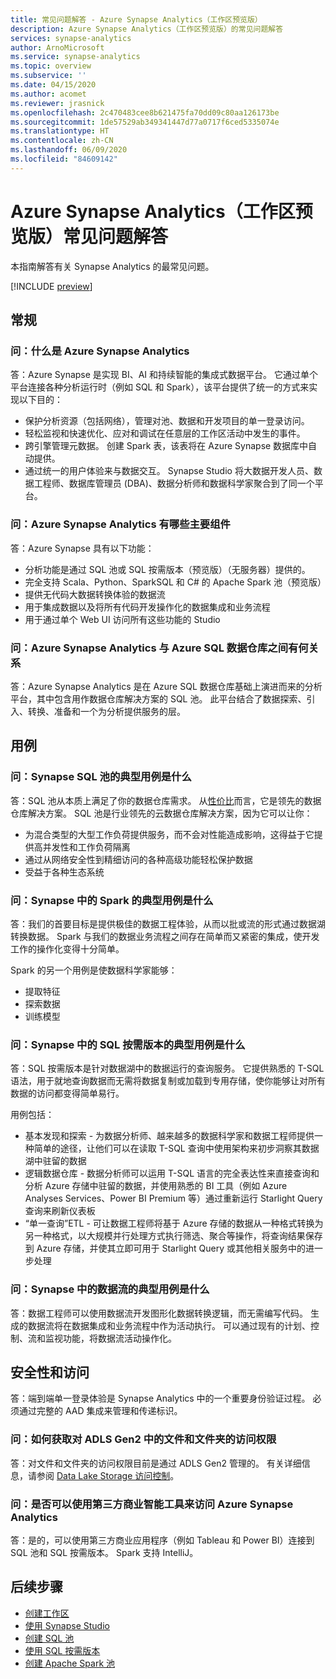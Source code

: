 ```yaml
---
title: 常见问题解答 - Azure Synapse Analytics（工作区预览版）
description: Azure Synapse Analytics（工作区预览版）的常见问题解答
services: synapse-analytics
author: ArnoMicrosoft
ms.service: synapse-analytics
ms.topic: overview
ms.subservice: ''
ms.date: 04/15/2020
ms.author: acomet
ms.reviewer: jrasnick
ms.openlocfilehash: 2c470483cee8b621475fa70dd09c80aa126173be
ms.sourcegitcommit: 1de57529ab349341447d77a0717f6ced5335074e
ms.translationtype: HT
ms.contentlocale: zh-CN
ms.lasthandoff: 06/09/2020
ms.locfileid: "84609142"
---
```

# <a name="azure-synapse-analytics-workspaces-preview-frequently-asked-questions"></a>Azure Synapse Analytics（工作区预览版）常见问题解答

本指南解答有关 Synapse Analytics 的最常见问题。

[!INCLUDE [preview](includes/note-preview.md)]

## <a name="general"></a>常规

### <a name="q-what-is-azure-synapse-analytics"></a>问：什么是 Azure Synapse Analytics

答：Azure Synapse 是实现 BI、AI 和持续智能的集成式数据平台。 它通过单个平台连接各种分析运行时（例如 SQL 和 Spark），该平台提供了统一的方式来实现以下目的：

- 保护分析资源（包括网络），管理对池、数据和开发项目的单一登录访问。
- 轻松监视和快速优化、应对和调试在任意层的工作区活动中发生的事件。
- 跨引擎管理元数据。 创建 Spark 表，该表将在 Azure Synapse 数据库中自动提供。
- 通过统一的用户体验来与数据交互。 Synapse Studio 将大数据开发人员、数据工程师、数据库管理员 (DBA)、数据分析师和数据科学家聚合到了同一个平台。

### <a name="q-what-are-the-main-components-of-azure-synapse-analytics"></a>问：Azure Synapse Analytics 有哪些主要组件

答：Azure Synapse 具有以下功能：

- 分析功能是通过 SQL 池或 SQL 按需版本（预览版）（无服务器）提供的。
- 完全支持 Scala、Python、SparkSQL 和 C# 的 Apache Spark 池（预览版）
- 提供无代码大数据转换体验的数据流
- 用于集成数据以及将所有代码开发操作化的数据集成和业务流程
- 用于通过单个 Web UI 访问所有这些功能的 Studio

### <a name="q-how-does-azure-synapse-analytics-relate-to-azure-sql-data-warehouse"></a>问：Azure Synapse Analytics 与 Azure SQL 数据仓库之间有何关系

答：Azure Synapse Analytics 是在 Azure SQL 数据仓库基础上演进而来的分析平台，其中包含用作数据仓库解决方案的 SQL 池。 此平台结合了数据探索、引入、转换、准备和一个为分析提供服务的层。

## <a name="use-cases"></a>用例

### <a name="q-what-is-a-good-use-case-for-synapse-sql-pool"></a>问：Synapse SQL 池的典型用例是什么

答：SQL 池从本质上满足了你的数据仓库需求。 从[性价比](https://azure.microsoft.com/services/sql-data-warehouse/compare/)而言，它是领先的数据仓库解决方案。 SQL 池是行业领先的云数据仓库解决方案，因为它可以让你：

- 为混合类型的大型工作负荷提供服务，而不会对性能造成影响，这得益于它提供高并发性和工作负荷隔离
- 通过从网络安全性到精细访问的各种高级功能轻松保护数据
- 受益于各种生态系统

### <a name="q-what-is-a-good-use-case-for-spark-in-synapse"></a>问：Synapse 中的 Spark 的典型用例是什么

答：我们的首要目标是提供极佳的数据工程体验，从而以批或流的形式通过数据湖转换数据。 Spark 与我们的数据业务流程之间存在简单而又紧密的集成，使开发工作的操作化变得十分简单。

Spark 的另一个用例是使数据科学家能够：

- 提取特征
- 探索数据
- 训练模型

### <a name="q-what-is-a-good-use-case-for-sql-on-demand-in-synapse"></a>问：Synapse 中的 SQL 按需版本的典型用例是什么

答：SQL 按需版本是针对数据湖中的数据运行的查询服务。 它提供熟悉的 T-SQL 语法，用于就地查询数据而无需将数据复制或加载到专用存储，使你能够让对所有数据的访问都变得简单易行。

用例包括：

- 基本发现和探索 - 为数据分析师、越来越多的数据科学家和数据工程师提供一种简单的途径，让他们可以在读取 T-SQL 查询中使用架构来初步洞察其数据湖中驻留的数据
- 逻辑数据仓库 - 数据分析师可以运用 T-SQL 语言的完全表达性来直接查询和分析 Azure 存储中驻留的数据，并使用熟悉的 BI 工具（例如 Azure Analyses Services、Power BI Premium 等）通过重新运行 Starlight Query 查询来刷新仪表板
- “单一查询”ETL - 可让数据工程师将基于 Azure 存储的数据从一种格式转换为另一种格式，以大规模并行处理方式执行筛选、聚合等操作，将查询结果保存到 Azure 存储，并使其立即可用于 Starlight Query 或其他相关服务中的进一步处理

### <a name="q-what-is-a-good-use-case-for-data-flow-in-synapse"></a>问：Synapse 中的数据流的典型用例是什么

答：数据工程师可以使用数据流开发图形化数据转换逻辑，而无需编写代码。 生成的数据流将在数据集成和业务流程中作为活动执行。 可以通过现有的计划、控制、流和监视功能，将数据流活动操作化。

## <a name="security-and-access"></a>安全性和访问

答：端到端单一登录体验是 Synapse Analytics 中的一个重要身份验证过程。 必须通过完整的 AAD 集成来管理和传递标识。

### <a name="q-how-do-i-get-access-to-files-and-folders-in-the-adls-gen2"></a>问：如何获取对 ADLS Gen2 中的文件和文件夹的访问权限

答：对文件和文件夹的访问权限目前是通过 ADLS Gen2 管理的。 有关详细信息，请参阅 [Data Lake Storage 访问控制](../storage/blobs/data-lake-storage-access-control.md?toc=/azure/synapse-analytics/toc.json&bc=/azure/synapse-analytics/breadcrumb/toc.json)。

### <a name="q-can-i-use-third-party-business-intelligence-tools-to-access-azure-synapse-analytics"></a>问：是否可以使用第三方商业智能工具来访问 Azure Synapse Analytics

答：是的，可以使用第三方商业应用程序（例如 Tableau 和 Power BI）连接到 SQL 池和 SQL 按需版本。 Spark 支持 IntelliJ。

## <a name="next-steps"></a>后续步骤

- [创建工作区](quickstart-create-workspace.md)
- [使用 Synapse Studio](quickstart-synapse-studio.md)
- [创建 SQL 池](quickstart-create-sql-pool-portal.md)
- [使用 SQL 按需版本](quickstart-sql-on-demand.md)
- [创建 Apache Spark 池](quickstart-create-apache-spark-pool-portal.md) 
